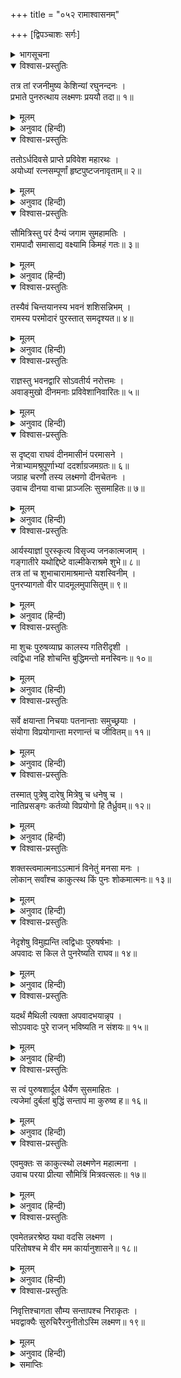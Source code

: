 +++
title = "०५२ रामाश्वासनम्"

+++
[द्विपञ्चाशः सर्गः]



<details><summary>भागसूचना</summary>

52. अयोध्याके राजभवनमें पहुँचकर लक्ष्मणका दुःखी श्रीरामसे मिलना और उन्हें सान्त्वना देना
</details>

<details open><summary>विश्वास-प्रस्तुतिः</summary>

तत्र तां रजनीमुष्य केशिन्यां रघुनन्दनः ।  
प्रभाते पुनरुत्थाय लक्ष्मणः प्रययौ तदा॥ १॥
</details>

<details><summary>मूलम्</summary>

तत्र तां रजनीमुष्य केशिन्यां रघुनन्दनः ।  
प्रभाते पुनरुत्थाय लक्ष्मणः प्रययौ तदा॥ १॥
</details>

<details><summary>अनुवाद (हिन्दी)</summary>

केशिनीके तटपर वह रात बिताकर रघुनन्दन लक्ष्मण प्रातःकाल उठे और फिर वहाँसे आगे बढ़े॥ १॥
</details>

<details open><summary>विश्वास-प्रस्तुतिः</summary>

ततोऽर्धदिवसे प्राप्ते प्रविवेश महारथः ।  
अयोध्यां रत्नसम्पूर्णां हृष्टपुष्टजनावृताम्॥ २॥
</details>

<details><summary>मूलम्</summary>

ततोऽर्धदिवसे प्राप्ते प्रविवेश महारथः ।  
अयोध्यां रत्नसम्पूर्णां हृष्टपुष्टजनावृताम्॥ २॥
</details>

<details><summary>अनुवाद (हिन्दी)</summary>

दोपहर होते-होते उनके उस विशाल रथने रत्न-धनसे सम्पन्न तथा हृष्ट-पुष्ट मनुष्योंसे भरी हुई अयोध्यापुरीमें प्रवेश किया॥ २॥
</details>

<details open><summary>विश्वास-प्रस्तुतिः</summary>

सौमित्रिस्तु परं दैन्यं जगाम सुमहामतिः ।  
रामपादौ समासाद्य वक्ष्यामि किमहं गतः॥ ३॥
</details>

<details><summary>मूलम्</summary>

सौमित्रिस्तु परं दैन्यं जगाम सुमहामतिः ।  
रामपादौ समासाद्य वक्ष्यामि किमहं गतः॥ ३॥
</details>

<details><summary>अनुवाद (हिन्दी)</summary>

वहाँ पहुँचकर परम बुद्धिमान् सुमित्राकुमारको बड़ा दुःख हुआ । वे सोचने लगे—‘मैं श्रीरामचन्द्रजीके चरणोंके समीप जाकर क्या कहूँगा?’॥ ३॥
</details>

<details open><summary>विश्वास-प्रस्तुतिः</summary>

तस्यैवं चिन्तयानस्य भवनं शशिसन्निभम् ।  
रामस्य परमोदारं पुरस्तात् समदृश्यत॥ ४॥
</details>

<details><summary>मूलम्</summary>

तस्यैवं चिन्तयानस्य भवनं शशिसन्निभम् ।  
रामस्य परमोदारं पुरस्तात् समदृश्यत॥ ४॥
</details>

<details><summary>अनुवाद (हिन्दी)</summary>

वे इस प्रकार सोच-विचार कर ही रहे थे कि चन्द्रमाके समान उज्ज्वल श्रीरामका विशाल राजभवन सामने दिखायी दिया॥ ४॥
</details>

<details open><summary>विश्वास-प्रस्तुतिः</summary>

राज्ञस्तु भवनद्वारि सोऽवतीर्य नरोत्तमः ।  
अवाङ्मुखो दीनमनाः प्रविवेशानिवारितः॥ ५॥
</details>

<details><summary>मूलम्</summary>

राज्ञस्तु भवनद्वारि सोऽवतीर्य नरोत्तमः ।  
अवाङ्मुखो दीनमनाः प्रविवेशानिवारितः॥ ५॥
</details>

<details><summary>अनुवाद (हिन्दी)</summary>

राजमहलके द्वारपर रथसे उतरकर वे नरश्रेष्ठ लक्ष्मण नीचे मुख किये दुःखी मनसे बेरोक-टोक भीतर चले गये॥ ५॥
</details>

<details open><summary>विश्वास-प्रस्तुतिः</summary>

स दृष्ट्वा राघवं दीनमासीनं परमासने ।  
नेत्राभ्यामश्रुपूर्णाभ्यां ददर्शाग्रजमग्रतः॥ ६॥  
जग्राह चरणौ तस्य लक्ष्मणो दीनचेतनः ।  
उवाच दीनया वाचा प्राञ्जलिः सुसमाहितः॥ ७॥
</details>

<details><summary>मूलम्</summary>

स दृष्ट्वा राघवं दीनमासीनं परमासने ।  
नेत्राभ्यामश्रुपूर्णाभ्यां ददर्शाग्रजमग्रतः॥ ६॥  
जग्राह चरणौ तस्य लक्ष्मणो दीनचेतनः ।  
उवाच दीनया वाचा प्राञ्जलिः सुसमाहितः॥ ७॥
</details>

<details><summary>अनुवाद (हिन्दी)</summary>

उन्होंने देखा श्रीरघुनाथजी दुःखी होकर एक सिंहासनपर बैठे हैं और उनके दोनों नेत्र आँसुओंसे भरे हैं । इस अवस्थामें बड़े भाईको सामने देख दुःखी मनसे लक्ष्मणने उनके दोनों पैर पकड़ लिये और हाथ जोड़ चित्तको एकाग्र करके वे दीन वाणीमें बोले—॥ ६-७॥
</details>

<details open><summary>विश्वास-प्रस्तुतिः</summary>

आर्यस्याज्ञां पुरस्कृत्य विसृज्य जनकात्मजाम् ।  
गङ्गातीरे यथोद्दिष्टे वाल्मीकेराश्रमे शुभे॥ ८॥  
तत्र तां च शुभाचारामाश्रमान्ते यशस्विनीम् ।  
पुनरप्यागतो वीर पादमूलमुपासितुम्॥ ९॥
</details>

<details><summary>मूलम्</summary>

आर्यस्याज्ञां पुरस्कृत्य विसृज्य जनकात्मजाम् ।  
गङ्गातीरे यथोद्दिष्टे वाल्मीकेराश्रमे शुभे॥ ८॥  
तत्र तां च शुभाचारामाश्रमान्ते यशस्विनीम् ।  
पुनरप्यागतो वीर पादमूलमुपासितुम्॥ ९॥
</details>

<details><summary>अनुवाद (हिन्दी)</summary>

‘वीर महाराजकी आज्ञा शिरोधार्य करके मैं उन शुभ आचारवाली, यशस्विनी जनककिशोरी सीताको गङ्गातटपर वाल्मीकिके शुभ आश्रमके समीप निर्दिष्ट स्थानमें छोड़कर पुनः आपके श्रीचरणोंकी सेवाके लिये यहाँ लौट आया हूँ॥ ८-९॥
</details>

<details open><summary>विश्वास-प्रस्तुतिः</summary>

मा शुचः पुरुषव्याघ्र कालस्य गतिरीदृशी ।  
त्वद्विधा नहि शोचन्ति बुद्धिमन्तो मनस्विनः॥ १०॥
</details>

<details><summary>मूलम्</summary>

मा शुचः पुरुषव्याघ्र कालस्य गतिरीदृशी ।  
त्वद्विधा नहि शोचन्ति बुद्धिमन्तो मनस्विनः॥ १०॥
</details>

<details><summary>अनुवाद (हिन्दी)</summary>

‘पुरुषसिंह! आप शोक न करें । कालकी ऐसी ही गति है । आप-जैसे बुद्धिमान् और मनस्वी मनुष्य शोक नहीं करते हैं॥ १०॥
</details>

<details open><summary>विश्वास-प्रस्तुतिः</summary>

सर्वे क्षयान्ता निचयाः पतनान्ताः समुच्छ्रयाः ।  
संयोगा विप्रयोगान्ता मरणान्तं च जीवितम्॥ ११॥
</details>

<details><summary>मूलम्</summary>

सर्वे क्षयान्ता निचयाः पतनान्ताः समुच्छ्रयाः ।  
संयोगा विप्रयोगान्ता मरणान्तं च जीवितम्॥ ११॥
</details>

<details><summary>अनुवाद (हिन्दी)</summary>

‘संसारमें जितने संचय हैं, उन सबका अन्त विनाश है, उत्थानका अन्त पतन है, संयोगका अन्त वियोग है और जीवनका अन्त मरण है॥ ११॥
</details>

<details open><summary>विश्वास-प्रस्तुतिः</summary>

तस्मात् पुत्रेषु दारेषु मित्रेषु च धनेषु च ।  
नातिप्रसङ्गः कर्तव्यो विप्रयोगो हि तैर्ध्रुवम्॥ १२॥
</details>

<details><summary>मूलम्</summary>

तस्मात् पुत्रेषु दारेषु मित्रेषु च धनेषु च ।  
नातिप्रसङ्गः कर्तव्यो विप्रयोगो हि तैर्ध्रुवम्॥ १२॥
</details>

<details><summary>अनुवाद (हिन्दी)</summary>

‘अतः स्त्री, पुत्र, मित्र और धनमें विशेष आसक्ति नहीं करनी चहिये; क्योंकि उनसे वियोग होना निश्चित है॥ १२॥
</details>

<details open><summary>विश्वास-प्रस्तुतिः</summary>

शक्तस्त्वमात्मनाऽऽत्मानं विनेतुं मनसा मनः ।  
लोकान् सर्वांश्च काकुत्स्थ किं पुनः शोकमात्मनः॥ १३॥
</details>

<details><summary>मूलम्</summary>

शक्तस्त्वमात्मनाऽऽत्मानं विनेतुं मनसा मनः ।  
लोकान् सर्वांश्च काकुत्स्थ किं पुनः शोकमात्मनः॥ १३॥
</details>

<details><summary>अनुवाद (हिन्दी)</summary>

‘ककुत्स्थकुलभूषण! आप आत्मासे आत्माको, मनसे मनको तथा सम्पूर्ण लोकोंको भी संयत रखनेमें समर्थ हैं; फिर अपने शोकको काबूमें रखना आपके लिये कौन बड़ी बात है?॥ १३॥
</details>

<details open><summary>विश्वास-प्रस्तुतिः</summary>

नेदृशेषु विमुह्यन्ति त्वद्विधाः पुरुषर्षभाः ।  
अपवादः स किल ते पुनरेष्यति राघव॥ १४॥
</details>

<details><summary>मूलम्</summary>

नेदृशेषु विमुह्यन्ति त्वद्विधाः पुरुषर्षभाः ।  
अपवादः स किल ते पुनरेष्यति राघव॥ १४॥
</details>

<details><summary>अनुवाद (हिन्दी)</summary>

‘आप-जैसे श्रेष्ठ पुरुष इस तरहके प्रसङ्ग आनेपर मोहित नहीं होते । रघुनन्दन! यदि आप दुःखी रहेंगे तो वह अपवाद आपके ऊपर फिर आ जायगा॥ १४॥
</details>

<details open><summary>विश्वास-प्रस्तुतिः</summary>

यदर्थं मैथिली त्यक्ता अपवादभयान्नृप ।  
सोऽपवादः पुरे राजन् भविष्यति न संशयः॥ १५॥
</details>

<details><summary>मूलम्</summary>

यदर्थं मैथिली त्यक्ता अपवादभयान्नृप ।  
सोऽपवादः पुरे राजन् भविष्यति न संशयः॥ १५॥
</details>

<details><summary>अनुवाद (हिन्दी)</summary>

‘नरेश्वर! जिस अपवादके भयसे आपने मिथिलेशकुमारीका त्याग किया है, निःसंदेह वह अपवाद इस नगरमें फिर होने लगेगा (लोग कहेंगे कि दूसरेके घरमें रही हुई स्त्रीका त्याग करके ये रात-दिन उसीकी चिन्तासे दुःखी रहते हैं)॥ १५॥
</details>

<details open><summary>विश्वास-प्रस्तुतिः</summary>

स त्वं पुरुषशार्दूल धैर्येण सुसमाहितः ।  
त्यजेमां दुर्बलां बुद्धिं सन्तापं मा कुरुष्व ह॥ १६॥
</details>

<details><summary>मूलम्</summary>

स त्वं पुरुषशार्दूल धैर्येण सुसमाहितः ।  
त्यजेमां दुर्बलां बुद्धिं सन्तापं मा कुरुष्व ह॥ १६॥
</details>

<details><summary>अनुवाद (हिन्दी)</summary>

‘अतः पुरुषसिंह! आप धैर्यसे चित्तको एकाग्र करके इस दुर्बल शोक-बुद्धिका त्याग करें—संतप्त न हों’॥ १६॥
</details>

<details open><summary>विश्वास-प्रस्तुतिः</summary>

एवमुक्तः स काकुत्स्थो लक्ष्मणेन महात्मना ।  
उवाच परया प्रीत्या सौमित्रिं मित्रवत्सलः॥ १७॥
</details>

<details><summary>मूलम्</summary>

एवमुक्तः स काकुत्स्थो लक्ष्मणेन महात्मना ।  
उवाच परया प्रीत्या सौमित्रिं मित्रवत्सलः॥ १७॥
</details>

<details><summary>अनुवाद (हिन्दी)</summary>

महात्मा लक्ष्मणके इस प्रकार कहनेपर मित्रवत्सल श्रीरघुनाथजीने बड़ी प्रसन्नताके साथ उन सुमित्राकुमारसे कहा—॥ १७॥
</details>

<details open><summary>विश्वास-प्रस्तुतिः</summary>

एवमेतन्नरश्रेष्ठ यथा वदसि लक्ष्मण ।  
परितोषश्च मे वीर मम कार्यानुशासने॥ १८॥
</details>

<details><summary>मूलम्</summary>

एवमेतन्नरश्रेष्ठ यथा वदसि लक्ष्मण ।  
परितोषश्च मे वीर मम कार्यानुशासने॥ १८॥
</details>

<details><summary>अनुवाद (हिन्दी)</summary>

‘नरश्रेष्ठ वीर लक्ष्मण! तुम जैसा कहते हो, ठीक ऐसी ही बात है । तुमने मेरे आदेशका पालन किया, इससे मुझे बड़ा संतोष है॥ १८॥
</details>

<details open><summary>विश्वास-प्रस्तुतिः</summary>

निवृत्तिश्चागता सौम्य सन्तापश्च निराकृतः ।  
भवद्वाक्यैः सुरुचिरैरनुनीतोऽस्मि लक्ष्मण॥ १९॥
</details>

<details><summary>मूलम्</summary>

निवृत्तिश्चागता सौम्य सन्तापश्च निराकृतः ।  
भवद्वाक्यैः सुरुचिरैरनुनीतोऽस्मि लक्ष्मण॥ १९॥
</details>

<details><summary>अनुवाद (हिन्दी)</summary>

‘सौम्य लक्ष्मण! अब मैं दुःखसे निवृत्त हो गया । संतापको मैंने हृदयसे निकाल दिया और तुम्हारे सुन्दर वचनोंसे मुझे बड़ी शान्ति मिली है’॥ १९॥
</details>

<details><summary>समाप्तिः</summary>

इत्यार्षे श्रीमद्रामायणे वाल्मीकीये आदिकाव्ये उत्तरकाण्डे द्विपञ्चाशः सर्गः॥ ५२॥  
इस प्रकार श्रीवाल्मीकिनिर्मित आर्षरामायण आदिकाव्यके उत्तरकाण्डमें बावनवाँ सर्ग पूरा हुआ॥ ५२॥
</details>

